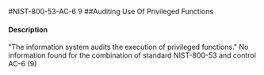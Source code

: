 #NIST-800-53-AC-6 9
##Auditing Use Of Privileged Functions
#### Description
"The information system audits the execution of privileged functions."
No information found for the combination of standard NIST-800-53 and control AC-6 (9)
